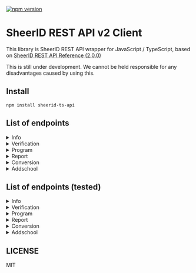 [![npm version](https://badge.fury.io/js/sheerid-ts-api.svg)](https://badge.fury.io/js/sheerid-ts-api)

# SheerID REST API v2 Client

This library is SheerID REST API wrapper for JavaScript / TypeScript, based on [SheerID REST API Reference (2.0.0)](https://developer.sheerid.com/rest-api)

This is still under development. We cannot be held responsible for any disadvantages caused by using this.

## Install

```shell
npm install sheerid-ts-api
```

## List of endpoints

<details>
<summary>Info</summary>

- [x] Retrieve build information

</details>

<details>
<summary>Verification</summary>

- [x] Submit * data against program
- [x] Get verification status
- [x] Get verification status by Tracking ID
- [x] Get the 10 most recent verification statuses by Tracking ID
- [x] Get verification details
- [x] Get verification metadata
- [x] Replace verification metadata
- [x] Refire verification webhook
- [x] Label a verification request
- [x] Retrieves a barcode image for a given reward code
- [x] Purge personal data (PII) from a verification
- [x] Reset the limits for the provided verification
- [x] Begin verification flow
- [x] Expire the provided verification
- [x] Submit * data
- [x] Skip submission of Social Security Number
- [x] Start SSO process
- [x] Cancel SSO verification
- [x] Submit email loop response
- [x] Cancel email loop verification
- [x] Retry email loop
- [x] Retrieve email loop token
- [x] Resume email loop
- [x] Allow user to submit an alternate email address
- [x] Submit SMS code
- [x] Retry SMS code
- [x] Upload documents
- [x] Cancel documents upload
- [x] Upload documents (deprecated)
- [x] Mark uploading documents as completed
- [x] Modify the result of a verification via overriding
- [x] Initiate Marketplace verification
- [x] Submit marketplace verification data
- [x] Get organization details

</details>

<details>
<summary>Program</summary>

- [x] Get program theme
- [x] Get the verification steps the given program may encounter in the verification flow.
- [x] Get organization
- [x] Establish verification limit
- [x] Delete verification limit
- [x] Create verification webhook
- [x] Delete verification webhook
- [x] Sends a link to the program

</details>

<details>
<summary>Report</summary>

- [x] Generate a verification report
- [x] Generate verification report for re-verification task
- [x] Retrieve report generation status
- [x] Download report
- [ ] List reporting fields

</details>

<details>
<summary>Conversion</summary>

- [x] Store conversion information
- [x] Store conversion information by Tracking ID

</details>

<details>
<summary>Addschool</summary>

- [x] Submit an add school request
- [x] Search for eligible schools by domain name as part of the add school flow
- [x] Search for eligible schools by name as part of the add school flow

</details>

## List of endpoints (tested)

<details>
<summary>Info</summary>

- [x] Retrieve build information

</details>

<details>
<summary>Verification</summary>

- [ ] Submit * data against program
- [x] Get verification status
- [ ] Get verification status by Tracking ID
- [ ] Get the 10 most recent verification statuses by Tracking ID
- [x] Get verification details
- [x] Get verification metadata
- [ ] Replace verification metadata
- [ ] Refire verification webhook
- [ ] Label a verification request
- [ ] Retrieves a barcode image for a given reward code
- [ ] Purge personal data (PII) from a verification
- [ ] Reset the limits for the provided verification
- [ ] Begin verification flow
- [ ] Expire the provided verification
- [ ] Submit * data
- [ ] Skip submission of Social Security Number
- [ ] Start SSO process
- [ ] Cancel SSO verification
- [ ] Submit email loop response
- [ ] Cancel email loop verification
- [ ] Retry email loop
- [ ] Retrieve email loop token
- [ ] Resume email loop
- [ ] Allow user to submit an alternate email address
- [ ] Submit SMS code
- [ ] Retry SMS code
- [ ] Upload documents
- [ ] Cancel documents upload
- [ ] Upload documents (deprecated)
- [ ] Mark uploading documents as completed
- [ ] Modify the result of a verification via overriding
- [ ] Initiate Marketplace verification
- [ ] Submit marketplace verification data
- [ ] Get organization details

</details>

<details>
<summary>Program</summary>

- [x] Get program theme
- [x] Get the verification steps the given program may encounter in the verification flow.
- [ ] Get organization
- [ ] Establish verification limit
- [ ] Delete verification limit
- [ ] Create verification webhook
- [ ] Delete verification webhook
- [ ] Sends a link to the program

</details>

<details>
<summary>Report</summary>

- [ ] Generate a verification report
- [ ] Generate verification report for re-verification task
- [ ] Retrieve report generation status
- [ ] Download report
- [ ] List reporting fields

</details>

<details>
<summary>Conversion</summary>

- [ ] Store conversion information
- [ ] Store conversion information by Tracking ID

</details>

<details>
<summary>Addschool</summary>

- [ ] Submit an add school request
- [ ] Search for eligible schools by domain name as part of the add school flow
- [ ] Search for eligible schools by name as part of the add school flow

</details>


## LICENSE

MIT
